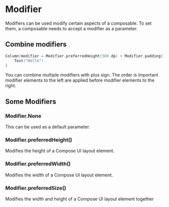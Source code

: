 # Modifier
Modifiers can be used modify certain aspects of a composable.
To set them, a composable needs to accept a modifier as a parameter.

## Combine modifiers    
```kotlin
Column(modifier = Modifier.preferredHeight(500.dp) + Modifier.padding(100.dp)) {
    Text("Hello")
}
```
You can combine multiple modifiers with plus sign.
The order is important modifier elements to the left are applied before modifier elements to the right.

## Some Modifiers
### Modifier.None
This can be used as a default parameter.

### Modifier.preferredHeight()
Modifies the height of a Compose UI layout element.

### Modifier.preferredWidth()
Modifies the width of a Compose UI layout element.

###  Modifier.preferredSize()
Modifies the width and height of a Compose UI layout element together
